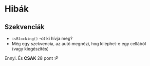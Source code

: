 # Hibák #

## Szekvenciák ##
  * ` isBlocking() ` -ot ki hívja meg?
  * Még egy szekvencia, az autó megnézi, hog kiléphet-e egy cellából (vagy kiegészítés)

Ennyi. És **CSAK** 28 pont _:P_